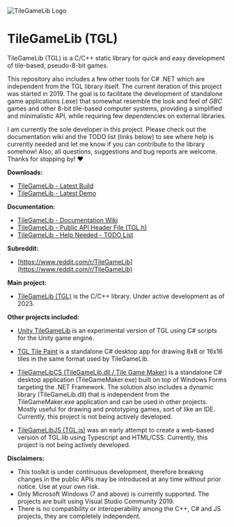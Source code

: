 ![TileGameLib Logo](https://github.com/FernandoAiresCastello/TileGameToolkit/blob/master/Images/github-banner-1.png?raw=true)

# TileGameLib (TGL)
TileGameLib (TGL) is a C/C++ static library for quick and easy development of tile-based, pseudo-8-bit games.

This repository also includes a few other tools for C# .NET which are independent from the TGL library itself. The current iteration of this project was started in 2019. The goal is to facilitate the development of standalone game applications (.exe) that somewhat resemble the look and feel of *GBC* games and other 8-bit tile-based computer systems, providing a simplified and minimalistic API, while requiring few dependencies on external libraries.

I am currently the sole developer in this project. Please check out the documentation wiki and the TODO list (links below) to see where help is currently needed and let me know if you can contribute to the library somehow! Also, all questions, suggestions and bug reports are welcome. Thanks for stopping by! ❤️

**Downloads:**

- [TileGameLib - Latest Build](https://github.com/FernandoAiresCastello/TileGameLib/tree/master/Releases/TGL)
- [TileGameLib - Latest Demo](https://github.com/FernandoAiresCastello/TileGameLib/tree/master/TGLDemo/Builds)

**Documentation:**

- [TileGameLib - Documentation Wiki](https://fernandoairescastello.neocities.org/proj/tgl/tgl_index)
- [TileGameLib - Public API Header File (TGL.h)](https://github.com/FernandoAiresCastello/TileGameToolkit/blob/master/TileGameLib/TGL/TGL.h)
- [TileGameLib - Help Needed - TODO List](https://github.com/FernandoAiresCastello/TileGameLib/blob/master/TODO.md)

**Subreddit:**

- [https://www.reddit.com/r/TileGameLib](https://www.reddit.com/r/TileGameLib)

**Main project:**

- [TileGameLib (TGL)](https://github.com/FernandoAiresCastello/TileGameToolkit/tree/master/TileGameLib) is the C/C++ library. Under active development as of 2023.

**Other projects included:**

- [Unity TileGameLib](https://github.com/FernandoAiresCastello/TileGameLib/tree/master/Other/UnityTileGameLib) is an experimental version of TGL using C# scripts for the Unity game engine.

- [TGL Tile Paint](https://github.com/FernandoAiresCastello/TileGameLib/tree/master/Other/TGLTilePaint) is a standalone C# desktop app for drawing 8x8 or 16x16 tiles in the same format used by TileGameLib.

- [TileGameLibCS (TileGameLib.dll / Tile Game Maker)](https://github.com/FernandoAiresCastello/TileGameLib/tree/master/Other/TileGameLibCS) is a standalone C# desktop application (TileGameMaker.exe) built on top of Windows Forms targeting the .NET Framework. The solution also includes a dynamic library (TileGameLib.dll) that is independent from the TileGameMaker.exe application and can be used in other projects. Mostly useful for drawing and prototyping games, sort of like an IDE. Currently, this project is not being actively developed.

- [TileGameLibJS (TGL.js)](https://github.com/FernandoAiresCastello/TileGameToolkit/tree/master/Other/TileGameLibJS) was an early attempt to create a web-based version of TGL.lib using Typescript and HTML/CSS. Currently, this project is not being actively developed.

**Disclaimers:**

- This toolkit is under continuous development, therefore breaking changes in the public APIs may be introduced at any time without prior notice. Use at your own risk.
- Only Microsoft Windows (7 and above) is currently supported. The projects are built using Visual Studio Community 2019. 
- There is no compatibility or interoperability among the C++, C# and JS projects, they are completely independent.
